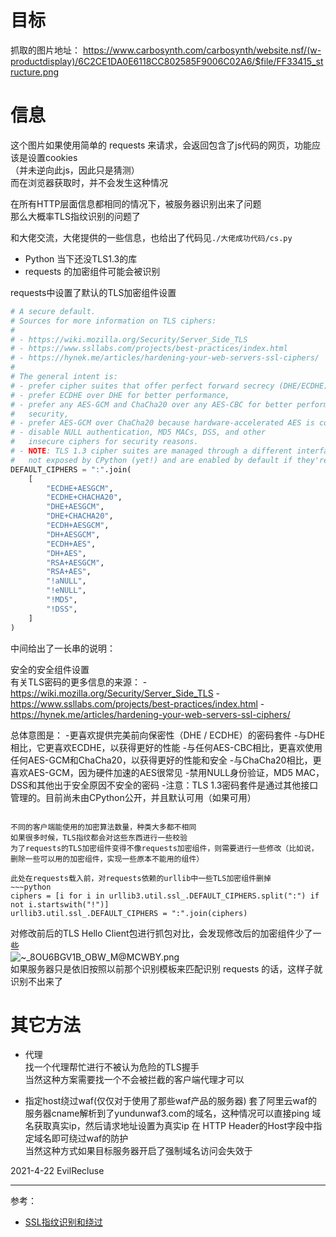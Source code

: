 # 目标  
抓取的图片地址： https://www.carbosynth.com/carbosynth/website.nsf/(w-productdisplay)/6C2CE1DA0E6118CC802585F9006C02A6/$file/FF33415_structure.png  


# 信息  
这个图片如果使用简单的 requests 来请求，会返回包含了js代码的网页，功能应该是设置cookies  
（并未逆向此js，因此只是猜测）  
而在浏览器获取时，并不会发生这种情况   

在所有HTTP层面信息都相同的情况下，被服务器识别出来了问题  
那么大概率TLS指纹识别的问题了  

和大佬交流，大佬提供的一些信息，也给出了代码见`./大佬成功代码/cs.py`  
* Python 当下还没TLS1.3的库  
* requests 的加密组件可能会被识别  


requests中设置了默认的TLS加密组件设置  
~~~python
# A secure default.
# Sources for more information on TLS ciphers:
#
# - https://wiki.mozilla.org/Security/Server_Side_TLS
# - https://www.ssllabs.com/projects/best-practices/index.html
# - https://hynek.me/articles/hardening-your-web-servers-ssl-ciphers/
#
# The general intent is:
# - prefer cipher suites that offer perfect forward secrecy (DHE/ECDHE),
# - prefer ECDHE over DHE for better performance,
# - prefer any AES-GCM and ChaCha20 over any AES-CBC for better performance and
#   security,
# - prefer AES-GCM over ChaCha20 because hardware-accelerated AES is common,
# - disable NULL authentication, MD5 MACs, DSS, and other
#   insecure ciphers for security reasons.
# - NOTE: TLS 1.3 cipher suites are managed through a different interface
#   not exposed by CPython (yet!) and are enabled by default if they're available.
DEFAULT_CIPHERS = ":".join(
    [
        "ECDHE+AESGCM",
        "ECDHE+CHACHA20",
        "DHE+AESGCM",
        "DHE+CHACHA20",
        "ECDH+AESGCM",
        "DH+AESGCM",
        "ECDH+AES",
        "DH+AES",
        "RSA+AESGCM",
        "RSA+AES",
        "!aNULL",
        "!eNULL",
        "!MD5",
        "!DSS",
    ]
)
~~~
中间给出了一长串的说明：  

安全的安全组件设置  
有关TLS密码的更多信息的来源：
-https://wiki.mozilla.org/Security/Server_Side_TLS
-https://www.ssllabs.com/projects/best-practices/index.html
-https://hynek.me/articles/hardening-your-web-servers-ssl-ciphers/

总体意图是：
-更喜欢提供完美前向保密性（DHE / ECDHE）的密码套件
-与DHE相比，它更喜欢ECDHE，以获得更好的性能
-与任何AES-CBC相比，更喜欢使用任何AES-GCM和ChaCha20，以获得更好的性能和安全
-与ChaCha20相比，更喜欢AES-GCM，因为硬件加速的AES很常见
-禁用NULL身份验证，MD5 MAC，DSS和其他出于安全原因不安全的密码
-注意：TLS 1.3密码套件是通过其他接口管理的。目前尚未由CPython公开，并且默认可用（如果可用）
~~~

不同的客户端能使用的加密算法数量，种类大多都不相同  
如果很多时候，TLS指纹都会对这些东西进行一些校验  
为了requests的TLS加密组件变得不像requests加密组件，则需要进行一些修改（比如说，删除一些可以用的加密组件，实现一些原本不能用的组件）  

此处在requests载入前，对requests依赖的urllib中一些TLS加密组件删掉
~~~python
ciphers = [i for i in urllib3.util.ssl_.DEFAULT_CIPHERS.split(":") if not i.startswith("!")]
urllib3.util.ssl_.DEFAULT_CIPHERS = ":".join(ciphers)
~~~

对修改前后的TLS Hello Client包进行抓包对比，会发现修改后的加密组件少了一些   
![~_8OU6BGV1B_OBW_M@MCWBY.png](https://i.loli.net/2021/04/22/E3KvJLiUrAVf9hk.png)   
如果服务器只是依旧按照以前那个识别模板来匹配识别 requests 的话，这样子就识别不出来了  


# 其它方法  
* 代理  
找一个代理帮忙进行不被认为危险的TLS握手  
当然这种方案需要找一个不会被拦截的客户端代理才可以  

* 指定host绕过waf(仅仅对于使用了那些waf产品的服务器)
套了阿里云waf的服务器cname解析到了yundunwaf3.com的域名，这种情况可以直接ping 域名获取真实ip，然后请求地址设置为真实ip 在 HTTP Header的Host字段中指定域名即可绕过waf的防护  
当然这种方式如果目标服务器开启了强制域名访问会失效于


2021-4-22
EvilRecluse

******
参考：
* [SSL指纹识别和绕过](https://mp.weixin.qq.com/s?__biz=MzI3MzU5OTY0MQ==&mid=2247484620&idx=1&sn=c9966e1f3b56bb6dacae5be387efe8be&chksm=eb21993adc56102c5e02ec7a7cca3ae7057e52dd7890aaec59250d438971ad21300ff2ed64f7&mpshare=1&scene=24&srcid=0419O6DtbnG3p6YYOUgAZZ9W&sharer_sharetime=1618927179457&sharer_shareid=b41d1f175102ff83b067df5aedf83ac9&key=071adfe32268715b84e44de7888479f20eec43164fa8c8da31571e6797e5341e460587fae511353ad9507eedc308f2d83c90afa3d9930ff53f030203812a88015f306724c7164b87b7f3899335faa8218a479cb1eb6b26317d15e8f5a699c57039354640b44a1cd619c68d8ab0578b0729e53806c2a489216137a4974ac0cfe2&ascene=1&uin=OTMzNDYxNzEy&devicetype=Windows+10+x64&version=63000039&lang=zh_CN&exportkey=A6x%2FrQoSC00hqbsggyU4hMY%3D&pass_ticket=qyKDyYAHKdSmgLo%2FHFSUCOl3EsT7LzN2I2ViGbaJqATvB9zwvQhgGZn1pJvhuGJ3&wx_header=0)  